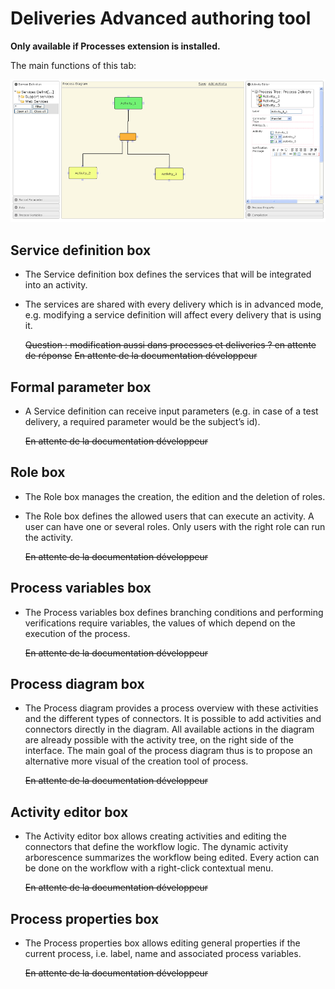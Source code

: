 <!--
created_at: '2011-04-22 09:22:11'
updated_at: '2013-03-13 14:22:09'
authors:
    - 'Jérôme Bogaerts'
contributors:
    - 'Franck Gismondi'
tags:
    - Deliveries
-->

Deliveries Advanced authoring tool
==================================

**Only available if Processes extension is installed.**

The main functions of this tab:

![](../resources/deliveries-advancedauthoring1.png)

Service definition box
----------------------

-   The Service definition box defines the services that will be integrated into an activity.
-   The services are shared with every delivery which is in advanced mode, e.g. modifying a service definition will affect every delivery that is using it.<br/>

    ~~Question : modification aussi dans processes et deliveries ? en attente de réponse~~
    ~~En attente de la documentation développeur~~

Formal parameter box
--------------------

-   A Service definition can receive input parameters (e.g. in case of a test delivery, a required parameter would be the subject’s id).<br/>

    ~~En attente de la documentation développeur~~

Role box
--------

-   The Role box manages the creation, the edition and the deletion of roles.
-   The Role box defines the allowed users that can execute an activity. A user can have one or several roles. Only users with the right role can run the activity.<br/>

    ~~En attente de la documentation développeur~~

Process variables box
---------------------

-   The Process variables box defines branching conditions and performing verifications require variables, the values of which depend on the execution of the process.<br/>

    ~~En attente de la documentation développeur~~

Process diagram box
-------------------

-   The Process diagram provides a process overview with these activities and the different types of connectors. It is possible to add activities and connectors directly in the diagram. All available actions in the diagram are already possible with the activity tree, on the right side of the interface. The main goal of the process diagram thus is to propose an alternative more visual of the creation tool of process.<br/>

    ~~En attente de la documentation développeur~~

Activity editor box
-------------------

-   The Activity editor box allows creating activities and editing the connectors that define the workflow logic. The dynamic activity arborescence summarizes the workflow being edited. Every action can be done on the workflow with a right-click contextual menu.<br/>

    ~~En attente de la documentation développeur~~

Process properties box
----------------------

-   The Process properties box allows editing general properties if the current process, i.e. label, name and associated process variables.<br/>

    ~~En attente de la documentation développeur~~


